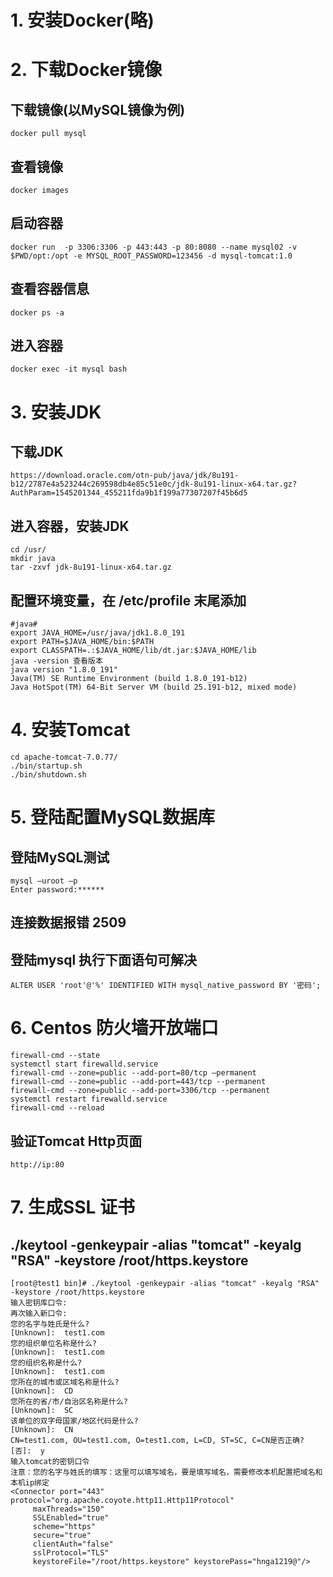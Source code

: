 # 1.	安装Docker(略)
# 2.	下载Docker镜像
## 下载镜像(以MySQL镜像为例)
    docker pull mysql
## 查看镜像
    docker images
## 启动容器
    docker run  -p 3306:3306 -p 443:443 -p 80:8080 --name mysql02 -v $PWD/opt:/opt -e MYSQL_ROOT_PASSWORD=123456 -d mysql-tomcat:1.0
## 查看容器信息
    docker ps -a 
## 进入容器
    docker exec -it mysql bash
# 3.	安装JDK
## 下载JDK
    https://download.oracle.com/otn-pub/java/jdk/8u191-b12/2787e4a523244c269598db4e85c51e0c/jdk-8u191-linux-x64.tar.gz?AuthParam=1545201344_455211fda9b1f199a77307207f45b6d5
## 进入容器，安装JDK
    cd /usr/
    mkdir java 
    tar -zxvf jdk-8u191-linux-x64.tar.gz
## 配置环境变量，在 /etc/profile 末尾添加
    #java#
    export JAVA_HOME=/usr/java/jdk1.8.0_191
    export PATH=$JAVA_HOME/bin:$PATH
    export CLASSPATH=.:$JAVA_HOME/lib/dt.jar:$JAVA_HOME/lib 
    java -version 查看版本
    java version "1.8.0_191"
    Java(TM) SE Runtime Environment (build 1.8.0_191-b12)
    Java HotSpot(TM) 64-Bit Server VM (build 25.191-b12, mixed mode)
# 4.	安装Tomcat
    cd apache-tomcat-7.0.77/
    ./bin/startup.sh
    ./bin/shutdown.sh
# 5.	登陆配置MySQL数据库
## 登陆MySQL测试
    mysql –uroot –p
    Enter password:******
## 连接数据报错 2509
## 登陆mysql 执行下面语句可解决
    ALTER USER 'root'@'%' IDENTIFIED WITH mysql_native_password BY '密码';
# 6.	Centos 防火墙开放端口
    firewall-cmd --state 
    systemctl start firewalld.service
    firewall-cmd --zone=public --add-port=80/tcp –permanent
    firewall-cmd --zone=public --add-port=443/tcp --permanent
    firewall-cmd --zone=public --add-port=3306/tcp --permanent
    systemctl restart firewalld.service
    firewall-cmd --reload
## 验证Tomcat Http页面
    http://ip:80
# 7.	生成SSL 证书
## ./keytool -genkeypair -alias "tomcat" -keyalg "RSA" -keystore /root/https.keystore

    [root@test1 bin]# ./keytool -genkeypair -alias "tomcat" -keyalg "RSA" -keystore /root/https.keystore 
    输入密钥库口令:  
    再次输入新口令: 
    您的名字与姓氏是什么?
    [Unknown]:  test1.com
    您的组织单位名称是什么?
    [Unknown]:  test1.com
    您的组织名称是什么?
    [Unknown]:  test1.com
    您所在的城市或区域名称是什么?
    [Unknown]:  CD
    您所在的省/市/自治区名称是什么?
    [Unknown]:  SC
    该单位的双字母国家/地区代码是什么?
    [Unknown]:  CN
    CN=test1.com, OU=test1.com, O=test1.com, L=CD, ST=SC, C=CN是否正确?
    [否]:  y
    输入tomcat的密钥口令
    注意：您的名字与姓氏的填写：这里可以填写域名，要是填写域名，需要修改本机配置把域名和本机ip绑定
    <Connector port="443" protocol="org.apache.coyote.http11.Http11Protocol"
         maxThreads="150" 
         SSLEnabled="true" 
         scheme="https" 
         secure="true" 
         clientAuth="false" 
         sslProtocol="TLS"
         keystoreFile="/root/https.keystore" keystorePass="hnga1219@"/>
		

